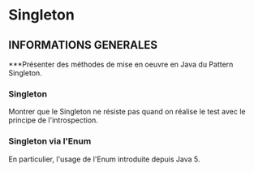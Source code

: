 # Singleton

## INFORMATIONS GENERALES
***Présenter des méthodes de mise en oeuvre en Java du Pattern Singleton.

### Singleton
Montrer que le Singleton ne résiste pas quand on réalise le test avec le principe de l'introspection.

### Singleton via l'Enum
En particulier, l'usage de l'Enum introduite depuis Java 5. 
